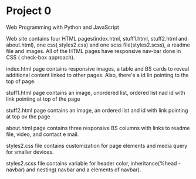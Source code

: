 # Project 0

Web Programming with Python and JavaScript

Web site contains four HTML pages(index.html, stuff1.html, stuff2.html and about.html), one css( styles2.css) and one scss file(styles2.scss), a readme file and images. All of the HTML pages have responsive nav-bar done in CSS ( check-box approach).

index.html page contains  responsive images, a table and BS cards to reveal additional content linked to other pages. Also, there's a id lin pointing to the top of page.

stuff1.html page contains an image, unordered list, ordered list nad id with link pointing at top of the page

stuff2.html page contains an image,  an ordered list and id with link pointing at top ov the page

about.html page contains  three responsive BS columns with links to readme file, video,  and contact e mail.

styles2.css file contains customization for page elements and media query for smaller devices.

styles2.scss file contains variable for header color, inheritance(%head -navbar) and nesting( navbar and a elements of navbar).

 